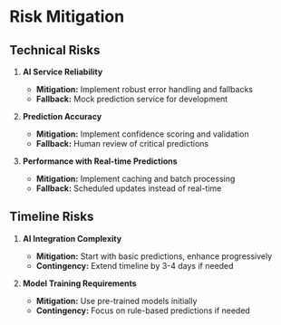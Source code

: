 # Risk Mitigation

## Technical Risks
1. **AI Service Reliability**
   - **Mitigation:** Implement robust error handling and fallbacks
   - **Fallback:** Mock prediction service for development

2. **Prediction Accuracy**
   - **Mitigation:** Implement confidence scoring and validation
   - **Fallback:** Human review of critical predictions

3. **Performance with Real-time Predictions**
   - **Mitigation:** Implement caching and batch processing
   - **Fallback:** Scheduled updates instead of real-time

## Timeline Risks
1. **AI Integration Complexity**
   - **Mitigation:** Start with basic predictions, enhance progressively
   - **Contingency:** Extend timeline by 3-4 days if needed

2. **Model Training Requirements**
   - **Mitigation:** Use pre-trained models initially
   - **Contingency:** Focus on rule-based predictions if needed
